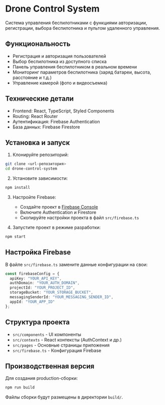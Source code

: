 # Drone Control System

Система управления беспилотниками с функциями авторизации, регистрации, выбора беспилотника и пультом удаленного управления.

## Функциональность

- Регистрация и авторизация пользователей
- Выбор беспилотника из доступного списка
- Панель управления беспилотником в реальном времени
- Мониторинг параметров беспилотника (заряд батареи, высота, расстояние и т.д.)
- Управление камерой (фото и видеосъемка)

## Технические детали

- Frontend: React, TypeScript, Styled Components
- Routing: React Router
- Аутентификация: Firebase Authentication
- База данных: Firebase Firestore

## Установка и запуск

1. Клонируйте репозиторий:
```bash
git clone <url-репозитория>
cd drone-control-system
```

2. Установите зависимости:
```bash
npm install
```

3. Настройте Firebase:
   - Создайте проект в [Firebase Console](https://console.firebase.google.com/)
   - Включите Authentication и Firestore
   - Скопируйте настройки проекта в файл `src/firebase.ts`

4. Запустите проект в режиме разработки:
```bash
npm start
```

## Настройка Firebase

В файле `src/firebase.ts` замените данные конфигурации на свои:

```typescript
const firebaseConfig = {
  apiKey: "YOUR_API_KEY",
  authDomain: "YOUR_AUTH_DOMAIN",
  projectId: "YOUR_PROJECT_ID",
  storageBucket: "YOUR_STORAGE_BUCKET",
  messagingSenderId: "YOUR_MESSAGING_SENDER_ID",
  appId: "YOUR_APP_ID"
};
```

## Структура проекта

- `src/components` - UI компоненты
- `src/contexts` - React контексты (AuthContext и др.)
- `src/pages` - Основные страницы приложения
- `src/firebase.ts` - Конфигурация Firebase

## Производственная версия

Для создания production-сборки:

```bash
npm run build
```

Файлы сборки будут размещены в директории `build/`.
